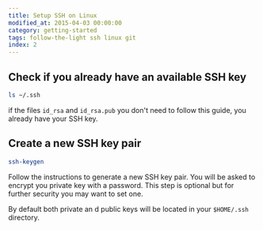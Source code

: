 ```yaml
---
title: Setup SSH on Linux
modified_at: 2015-04-03 00:00:00
category: getting-started
tags: follow-the-light ssh linux git
index: 2
---
```


## Check if you already have an available SSH key

```bash
ls ~/.ssh
```

if the files `id_rsa` and `id_rsa.pub` you don't need to follow this guide,
you already have your SSH key.

## Create a new SSH key pair

```bash
ssh-keygen
```

Follow the instructions to generate a new SSH key pair. You will be asked to encrypt
you private key with a password. This step is optional but for further security you may
want to set one.

By default both private an d public keys will be located in your `$HOME/.ssh` directory.
